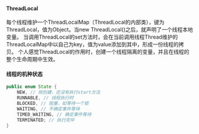 #### ThreadLocal
每个线程维护一个ThreadLocalMap（ThreadLocal的内部类），键为ThreadLocal，值为Object。当new ThreadLocal()之后，就声明了一个线程本地变量。
当调用ThreadLocal的set方法时，会在当前调用线程Thread维护的ThreadLocalMap中以自己为key，值为value添加到其中，形成一份线程的拷贝。
个人感觉ThreadLocal的作用时，创建一个线程隔离的变量，并且在线程的整个生命周期中生效。

#### 线程的机种状态
```java
public enum State {	
	NEW, // 刚创建，还没有执行start方法
	RUNNABLE, // 线程执行时
	BLOCKED, // 阻塞，如等待一个锁
	WAITING, // 不确定事件等待
	TIMED_WAITING, // 确定事件等待
	TERMINATED;	// 执行完毕
}
```